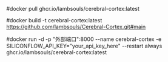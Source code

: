 #docker pull ghcr.io/lambsouls/cerebral-cortex:latest

#docker build -t cerebral-cortex:latest https://github.com/lambsouls/Cerebral-Cortex.git#main

#docker run -d -p "外部端口":8000 --name cerebral-cortex -e SILICONFLOW_API_KEY="your_api_key_here" --restart always ghcr.io/lambsouls/cerebral-cortex:latest
